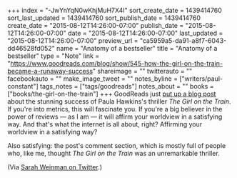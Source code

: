 +++
index = "-JwYnYqN0wKhjMuH7X4I"
sort_create_date = 1439414760
sort_last_updated = 1439414760
sort_publish_date = 1439414760
create_date = "2015-08-12T14:26:00-07:00"
publish_date = "2015-08-12T14:26:00-07:00"
date = "2015-08-12T14:26:00-07:00"
last_updated = "2015-08-12T14:26:00-07:00"
preview_url = "ca5959a5-da91-a8f7-6043-dd46528fd052"
name = "Anatomy of a bestseller"
title = "Anatomy of a bestseller"
type = "Note"
link = "https://www.goodreads.com/blog/show/545-how-the-girl-on-the-train-became-a-runaway-success"
shareimage = ""
twitterauto = ""
facebookauto = ""
make_image_tweet = ""
notes_byline = ["writers/paul-constant"]
tags_notes = ["tags/goodreads"]
notes_about = ""
books = ["books/the-girl-on-the-train"]
+++
GoodReads just [put up a blog post](https://www.goodreads.com/blog/show/545-how-the-girl-on-the-train-became-a-runaway-success) about the stunning success of Paula Hawkins's thriller *The Girl on the Train*. If you're into metrics, this will fascinate you. If you're a big believer in the power of reviews — as I am — it will affirm your worldview in a satisfying way. And that's what the internet is all about, right? Affirming your worldview in a satisfying way?

Also satisfying: the post's comment section, which is mostly full of people who, like me, thought *The Girl on the Train* was an unremarkable thriller.

(Via [Sarah Weinman on Twitter](https://twitter.com/sarahw/status/631573686567440384).)